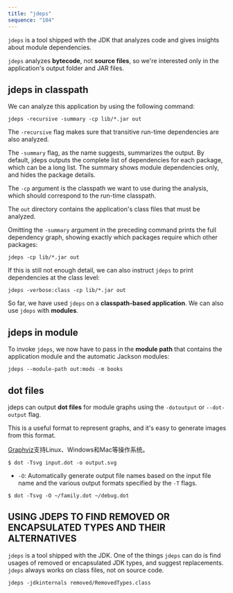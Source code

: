 ```yaml
---
title: "jdeps"
sequence: "104"
---
```


`jdeps` is a tool shipped with the JDK
that analyzes code and gives insights about module dependencies.

`jdeps` analyzes **bytecode**, not **source files**,
so we're interested only in the application's output folder and JAR files.

## jdeps in classpath

We can analyze this application by using the following command:

```text
jdeps -recursive -summary -cp lib/*.jar out
```

The `-recursive` flag makes sure that transitive run-time dependencies are also analyzed.

The `-summary` flag, as the name suggests, summarizes the output.
By default, jdeps outputs the complete list of dependencies for each package, which can be a long list.
The summary shows module dependencies only, and hides the package details.

The `-cp` argument is the classpath we want to use during the analysis, which should correspond to the run-time classpath.

The `out` directory contains the application's class files that must be analyzed.

Omitting the `-summary` argument in the preceding command prints the full dependency graph,
showing exactly which packages require which other packages:

```text
jdeps -cp lib/*.jar out
```

If this is still not enough detail, we can also instruct `jdeps` to print dependencies at the class level:

```text
jdeps -verbose:class -cp lib/*.jar out
```

So far, we have used `jdeps` on a **classpath-based application**. We can also use `jdeps` with **modules**.

## jdeps in module

To invoke `jdeps`, we now have to pass in the **module path**
that contains the application module and the automatic Jackson modules:

```text
jdeps --module-path out:mods -m books
```

## dot files

jdeps can output **dot files** for module graphs using the `-dotoutput` or `--dot-output` flag.

This is a useful format to represent graphs, and it's easy to generate images from this format.

[Graphviz](https://www.graphviz.org/)支持Linux、Windows和Mac等操作系统。

```text
$ dot -Tsvg input.dot -o output.svg
```

- `-O`: Automatically generate output file names based on the input file name and the various output formats specified by the `-T` flags.

```text
$ dot -Tsvg -O ~/family.dot ~/debug.dot
```

## USING JDEPS TO FIND REMOVED OR ENCAPSULATED TYPES AND THEIR ALTERNATIVES

`jdeps` is a tool shipped with the JDK.
One of the things `jdeps` can do is find usages of removed or encapsulated JDK types, and suggest replacements.
`jdeps` always works on class files, not on source code.

```text
jdeps -jdkinternals removed/RemovedTypes.class
```


